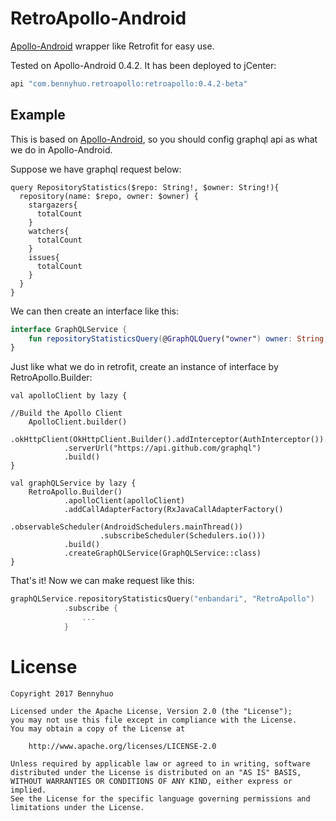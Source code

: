 # RetroApollo-Android
[Apollo-Android](https://github.com/apollographql/apollo-android) wrapper like Retrofit for easy use.

Tested on Apollo-Android 0.4.2. It has been deployed to jCenter: 

```groovy
api "com.bennyhuo.retroapollo:retroapollo:0.4.2-beta"
```

## Example

This is based on [Apollo-Android](https://github.com/apollographql/apollo-android), so you should config graphql api as what we do in Apollo-Android.

 Suppose we have graphql request below:

 ```
 query RepositoryStatistics($repo: String!, $owner: String!){
   repository(name: $repo, owner: $owner) {
     stargazers{
       totalCount
     }
     watchers{
       totalCount
     }
     issues{
       totalCount
     }
   }
 }
 ```

We can then create an interface like this:

```kotlin
interface GraphQLService {
    fun repositoryStatisticsQuery(@GraphQLQuery("owner") owner: String, @GraphQLQuery("repo") repo: String): Observable<Data>
}
```

Just like what we do in retrofit, create an instance of interface by RetroApollo.Builder:

```
val apolloClient by lazy {

//Build the Apollo Client
    ApolloClient.builder()
            .okHttpClient(OkHttpClient.Builder().addInterceptor(AuthInterceptor()).build())
            .serverUrl("https://api.github.com/graphql")
            .build()
}

val graphQLService by lazy {
    RetroApollo.Builder()
            .apolloClient(apolloClient)
            .addCallAdapterFactory(RxJavaCallAdapterFactory()
                    .observableScheduler(AndroidSchedulers.mainThread())
                    .subscribeScheduler(Schedulers.io()))
            .build()
            .createGraphQLService(GraphQLService::class)
}
```

That's it! Now we can make request like this:

```kotlin
graphQLService.repositoryStatisticsQuery("enbandari", "RetroApollo")
            .subscribe {
                ...
            }
```

# License

```
Copyright 2017 Bennyhuo

Licensed under the Apache License, Version 2.0 (the "License");
you may not use this file except in compliance with the License.
You may obtain a copy of the License at

    http://www.apache.org/licenses/LICENSE-2.0

Unless required by applicable law or agreed to in writing, software
distributed under the License is distributed on an "AS IS" BASIS,
WITHOUT WARRANTIES OR CONDITIONS OF ANY KIND, either express or implied.
See the License for the specific language governing permissions and
limitations under the License.
```
